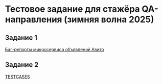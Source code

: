 # Тестовое задание для стажёра QA-направления (зимняя волна 2025)
## Задание 1
[Баг-репорты микросервиса объявлений Авито](https://docs.google.com/spreadsheets/d/1pm7LrRkT6yveor8z1bqKlUEogVy7Yp0R/edit?gid=977871851#gid=977871851)

## Задание 2
[TESTCASES](/TESTCASES.md)